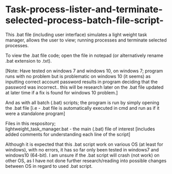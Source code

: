 # Task-process-lister-and-terminate-selected-process-batch-file-script-
This .bat file (including user interface) simulates a light weight task manager, allows the user to view; running processes and terminate selected processes.   
    
To view the .bat file code; open the file in notepad (or alternatively rename .bat extension to .txt).
  
[Note: Have tested on windows 7 and windows 10, on windows 7; program runs with no problem but is problematic on windows 10 (it seems) as inputting correct account password results in program deciding that the password was incorrect.. this will be research later on the .bat file updated at later time if a fix is found for windows 10 problem.]  
  
And as with all batch (.bat) scripts; the program is run by simply opening the .bat file [i.e - .bat file is automatically executed in cmd and run as if it were a standalone program]  
   
Files in this respository;  
lightweight_task_manager.bat - the main (.bat) file of interest [includes added comments for understanding each line of the script]
  
Although it is expected that this .bat script work on various OS (at least for windows), with no errors, it has so far only been tested in windows7 and windows10 (64-bit). I am unsure if the .bat script will crash (not work) on other OS, as I have not done further research/reading into possible changes between OS in regard to used .bat script.  
